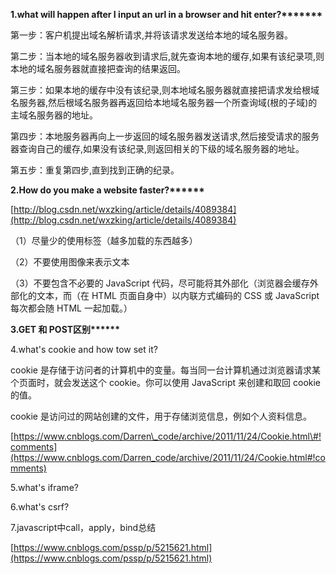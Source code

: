 **1.what will happen after I input an url in a browser and hit enter?\*\*\*\*\*\*\***

第一步：客户机提出域名解析请求,并将该请求发送给本地的域名服务器。

第二步：当本地的域名服务器收到请求后,就先查询本地的缓存,如果有该纪录项,则本地的域名服务器就直接把查询的结果返回。

第三步：如果本地的缓存中没有该纪录,则本地域名服务器就直接把请求发给根域名服务器,然后根域名服务器再返回给本地域名服务器一个所查询域\(根的子域\)的主域名服务器的地址。

第四步：本地服务器再向上一步返回的域名服务器发送请求,然后接受请求的服务器查询自己的缓存,如果没有该纪录,则返回相关的下级的域名服务器的地址。

第五步：重复第四步,直到找到正确的纪录。

**2.How do you make a website faster?\*\*\*\*\*\***

[http://blog.csdn.net/wxzking/article/details/4089384](http://blog.csdn.net/wxzking/article/details/4089384)

（1）尽量少的使用标签（越多加载的东西越多）

（2）不要使用图像来表示文本

（3）不要包含不必要的 JavaScript 代码，尽可能将其外部化（浏览器会缓存外部化的文本，而（在 HTML 页面自身中）以内联方式编码的 CSS 或 JavaScript 每次都会随 HTML 一起加载。）

**3.GET 和 POST区别\*\*\*\*\*\***

4.what's cookie and how tow set it?

cookie 是存储于访问者的计算机中的变量。每当同一台计算机通过浏览器请求某个页面时，就会发送这个 cookie。你可以使用 JavaScript 来创建和取回 cookie 的值。

cookie 是访问过的网站创建的文件，用于存储浏览信息，例如个人资料信息。

[https://www.cnblogs.com/Darren\_code/archive/2011/11/24/Cookie.html\#!comments](https://www.cnblogs.com/Darren_code/archive/2011/11/24/Cookie.html#!comments)

5.what's iframe?

6.what's csrf?

7.javascript中call，apply，bind总结

[https://www.cnblogs.com/pssp/p/5215621.html](https://www.cnblogs.com/pssp/p/5215621.html)

